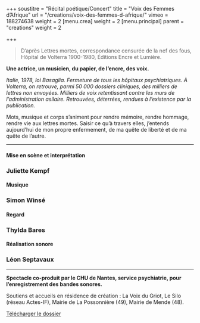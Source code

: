 +++
soustitre = "Récital poétique/Concert"
title = "Voix des Femmes d’Afrique"
url = "/creations/voix-des-femmes-d-afrique/"
vimeo = 188274638
weight = 2
[menu.crea]
weight = 2
[menu.principal]
parent = "creations"
weight = 2

+++
>D’après Lettres mortes, correspondance censurée de la nef des fous, Hôpital de Volterra 1900-1980, Éditions Encre et Lumière.

**Une actrice, un musicien, du papier, de l’encre, des voix.**

*Italie, 1978, loi Basaglia. Fermeture de tous les hôpitaux psychiatriques. À Volterra, on retrouve, parmi 50 000 dossiers cliniques, des milliers de lettres non envoyées. Milliers de voix retentissant contre les murs de l’administration asilaire. Retrouvées, déterrées, rendues à l’existence par la publication.*

Mots, musique et corps s’animent pour rendre mémoire, rendre hommage, rendre vie aux lettres mortes. Saisir ce qu’à travers elles, j’entends aujourd’hui de mon propre enfermement, de ma quête de liberté et de ma quête de l’autre.


___
#### Mise en scène et interprétation
### Juliette Kempf

#### Musique
### Simon Winsé

#### Regard
### Thylda Bares

#### Réalisation sonore
### Léon Septavaux
___

**Spectacle co-produit par le CHU de Nantes, service psychiatrie, pour l’enregistrement des bandes sonores.**

Soutiens et accueils en résidence de création : La Voix du Griot, Le Silo (réseau Actes-IF), Mairie de La Possonnière (49), Mairie de Mende (48).

[Télécharger le dossier](static/dl/blabla.pdf)